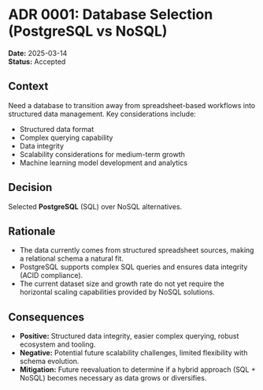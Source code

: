 # ADR 0001: Database Selection (PostgreSQL vs NoSQL)

**Date:** 2025-03-14  
**Status:** Accepted  

## Context
Need a database to transition away from spreadsheet-based workflows into structured data management. Key considerations include:

- Structured data format
- Complex querying capability
- Data integrity
- Scalability considerations for medium-term growth
- Machine learning model development and analytics

## Decision
Selected **PostgreSQL** (SQL) over NoSQL alternatives.

## Rationale
- The data currently comes from structured spreadsheet sources, making a relational schema a natural fit.
- PostgreSQL supports complex SQL queries and ensures data integrity (ACID compliance).
- The current dataset size and growth rate do not yet require the horizontal scaling capabilities provided by NoSQL solutions.

## Consequences
- **Positive:** Structured data integrity, easier complex querying, robust ecosystem and tooling.
- **Negative:** Potential future scalability challenges, limited flexibility with schema evolution.
- **Mitigation:** Future reevaluation to determine if a hybrid approach (SQL + NoSQL) becomes necessary as data grows or diversifies.
